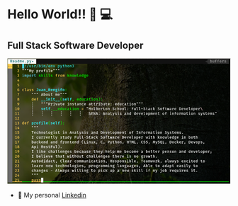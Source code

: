# Hello World!! 👋 💻
## Full Stack Software Developer

<img src="https://github.com/juankarlos999/juankarlos999/blob/master/my_profile_Github.png">


- 💼 My personal [Linkedin](https://www.linkedin.com/in/juan-r-95547a192/ " Go...")
